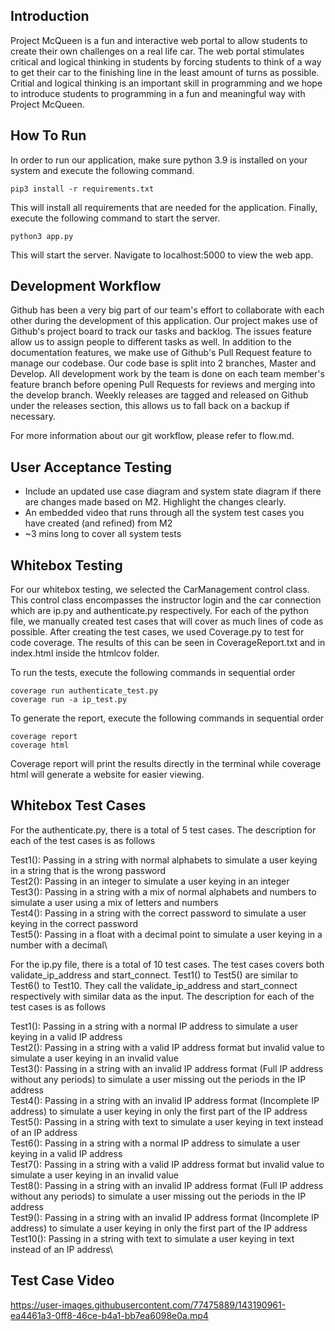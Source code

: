 ## Introduction

Project McQueen is a fun and interactive web portal to allow students to create their own challenges on a real life car. The web portal stimulates critical and logical thinking in students by forcing students to think of a way to get their car to the finishing line in the least amount of turns as possible. Critial and logical thinking is an important skill in programming and we hope to introduce students to programming in a fun and meaningful way with Project McQueen.

## How To Run

In order to run our application, make sure python 3.9 is installed on your system and execute the following command.

```pip3 install -r requirements.txt```

This will install all requirements that are needed for the application. Finally, execute the following command to start the server.

```python3 app.py```

This will start the server. Navigate to localhost:5000 to view the web app.

## Development Workflow

Github has been a very big part of our team's effort to collaborate with each other during the development of this application. Our project makes use of Github's project board to track our tasks and backlog. The issues feature allow us to assign people to different tasks as well. In addition to the documentation features, we make use of Github's Pull Request feature to manage our codebase. Our code base is split into 2 branches, Master and Develop. All development work by the team is done on each team member's feature branch before opening Pull Requests for reviews and merging into the develop branch. Weekly releases are tagged and released on Github under the releases section, this allows us to fall back on a backup if necessary.

For more information about our git workflow, please refer to flow.md.

## User Acceptance Testing

- Include an updated use case diagram and system state diagram if there are changes made based on M2. Highlight the changes clearly.
- An embedded video that runs through all the system test cases you have created (and refined) from M2
- ~3 mins long to cover all system tests

## Whitebox Testing

For our whitebox testing, we selected the CarManagement control class. This control class encompasses the instructor login and the car connection which are ip.py and authenticate.py respectively. For each of the python file, we manually created test cases that will cover as much lines of code as possible. After creating the test cases, we used Coverage.py to test for code coverage. The results of this can be seen in CoverageReport.txt and in index.html inside the htmlcov folder.

To run the tests, execute the following commands in sequential order

```coverage run authenticate_test.py```\
```coverage run -a ip_test.py```

To generate the report, execute the following commands in sequential order

```coverage report```\
```coverage html```

Coverage report will print the results directly in the terminal while coverage html will generate a website for easier viewing.

## Whitebox Test Cases

For the authenticate.py, there is a total of 5 test cases. The description for each of the test cases is as follows

Test1(): Passing in a string with normal alphabets to simulate a user keying in a string that is the wrong password\
Test2(): Passing in an integer to simulate a user keying in an integer\
Test3(): Passing in a string with a mix of normal alphabets and numbers to simulate a user using a mix of letters and numbers\
Test4(): Passing in a string with the correct password to simulate a user keying in the correct password\
Test5(): Passing in a float with a decimal point to simulate a user keying in a number with a decimal\

For the ip.py file, there is a total of 10 test cases. The test cases covers both validate_ip_address and start_connect. Test1() to Test5() are similar to Test6() to Test10. They call the validate_ip_address and start_connect respectively with similar data as the input. The description for each of the test cases is as follows

Test1(): Passing in a string with a normal IP address to simulate a user keying in a valid IP address\
Test2(): Passing in a string with a valid IP address format but invalid value to simulate a user keying in an invalid value\
Test3(): Passing in a string with an invalid IP address format (Full IP address without any periods) to simulate a user missing out the periods in the IP address\
Test4(): Passing in a string with an invalid IP address format (Incomplete IP address) to simulate a user keying in only the first part of the IP address\
Test5(): Passing in a string with text to simulate a user keying in text instead of an IP address\
Test6(): Passing in a string with a normal IP address to simulate a user keying in a valid IP address\
Test7(): Passing in a string with a valid IP address format but invalid value to simulate a user keying in an invalid value\
Test8(): Passing in a string with an invalid IP address format (Full IP address without any periods) to simulate a user missing out the periods in the IP address\
Test9(): Passing in a string with an invalid IP address format (Incomplete IP address) to simulate a user keying in only the first part of the IP address\
Test10(): Passing in a string with text to simulate a user keying in text instead of an IP address\

## Test Case Video
https://user-images.githubusercontent.com/77475889/143190961-ea4461a3-0ff8-46ce-b4a1-bb7ea6098e0a.mp4
